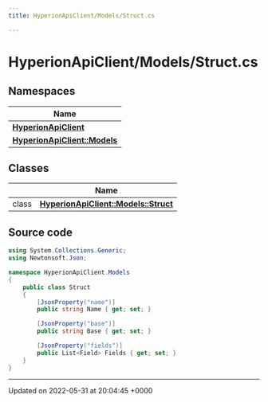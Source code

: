 ```yaml
---
title: HyperionApiClient/Models/Struct.cs

---
```


# HyperionApiClient/Models/Struct.cs



## Namespaces

| Name           |
| -------------- |
| **[HyperionApiClient](/Namespaces/namespace_hyperion_api_client.md)**  |
| **[HyperionApiClient::Models](/Namespaces/namespace_hyperion_api_client_1_1_models.md)**  |

## Classes

|                | Name           |
| -------------- | -------------- |
| class | **[HyperionApiClient::Models::Struct](/Classes/class_hyperion_api_client_1_1_models_1_1_struct.md)**  |




## Source code

```csharp
using System.Collections.Generic;
using Newtonsoft.Json;

namespace HyperionApiClient.Models
{
    public class Struct
    {
        [JsonProperty("name")]
        public string Name { get; set; }

        [JsonProperty("base")]
        public string Base { get; set; }

        [JsonProperty("fields")]
        public List<Field> Fields { get; set; }
    }
}
```


-------------------------------

Updated on 2022-05-31 at 20:04:45 +0000
